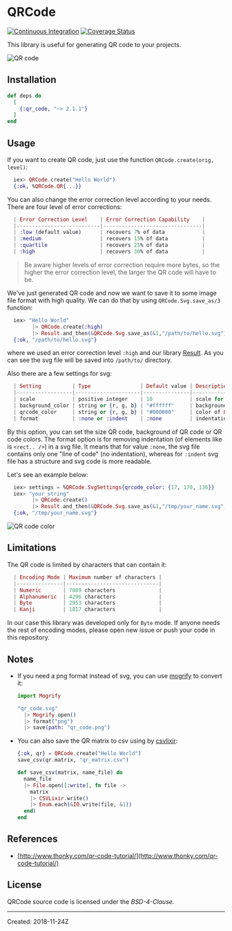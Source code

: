 # QRCode

[![Continuous Integration](https://github.com/iodevs/qr_code/workflows/Continuous%20Integration/badge.svg)](https://github.com/iodevs/qr_code/actions)
[![Coverage Status](https://coveralls.io/repos/github/iodevs/qr_code/badge.svg?branch=master)](https://coveralls.io/github/iodevs/qr_code?branch=master)

This library is useful for generating QR code to your projects.

![QR code](docs/qrcode.svg)

## Installation

```elixir
def deps do
  [
    {:qr_code, "~> 2.1.1"}
  ]
end
```

## Usage

If you want to create QR code, just use the function `QRCode.create(orig, level)`:

```elixir
  iex> QRCode.create("Hello World")
  {:ok, %QRCode.QR{...}}
```

You can also change the error correction level according to your needs. There are four level of error corrections:

```elixir
  | Error Correction Level    | Error Correction Capability    |
  |---------------------------|--------------------------------|
  | :low (default value)      | recovers 7% of data            |
  | :medium                   | recovers 15% of data           |
  | :quartile                 | recovers 25% of data           |
  | :high                     | recovers 30% of data           |
```

> Be aware higher levels of error correction require more bytes, so the higher the error correction level,
> the larger the QR code will have to be.

We've just generated QR code and now we want to save it to some image file format with high quality. We can do
that by using `QRCode.Svg.save_as/3` function:

```elixir
  iex> "Hello World"
        |> QRCode.create(:high)
        |> Result.and_then(&QRCode.Svg.save_as(&1,"/path/to/hello.svg"))
  {:ok, "/path/to/hello.svg"}
```

where we used an error correction level `:high` and our library [Result](https://hexdocs.pm/result/api-reference.html).
As you can see the svg file will be saved into `/path/to/` directory.

Also there are a few settings for svg:

```elixir
  | Setting          | Type                | Default value | Description             |
  |------------------|---------------------|---------------|-------------------------|
  | scale            | positive integer    | 10            | scale for svg QR code   |
  | background_color | string or {r, g, b} | "#ffffff"     | background color of svg |
  | qrcode_color     | string or {r, g, b} | "#000000"     | color of QR code        |
  | format           | :none or :indent    | :none         | indentation of elements |
```

By this option, you can set the size QR code, background of QR code or QR code colors. The
format option is for removing indentation (of elements like is `<rect.. />`) in a svg file.
It means that for value `:none`, the svg file contains only one "line of code" (no indentation), whereas for `:indent` svg file has a structure and svg code is more readable.

Let's see an example below:

```elixir
  iex> settings = %QRCode.SvgSettings{qrcode_color: {17, 170, 136}}
  iex> "your_string"
        |> QRCode.create()
        |> Result.and_then(&QRCode.Svg.save_as(&1,"/tmp/your_name.svg", settings))
  {:ok, "/tmp/your_name.svg"}
```

![QR code color](docs/qrcode_color.svg)

## Limitations

The QR code is limited by characters that can contain it:

```elixir
  | Encoding Mode | Maximum number of characters |
  |---------------|------------------------------|
  | Numeric       | 7089 characters              |
  | Alphanumeric  | 4296 characters              |
  | Byte          | 2953 characters              |
  | Kanji         | 1817 characters              |
```

In our case this library was developed only for `Byte` mode. If anyone needs the rest of encoding modes,
please open new issue or push your code in this repository.

## Notes

- If you need a png format instead of svg, you can use [mogrify](https://github.com/route/mogrify) to convert it:

  ```elixir
  import Mogrify

  "qr_code.svg"
    |> Mogrify.open()
    |> format("png")
    |> save(path: "qr_code.png")
  ```

- You can also save the QR matrix to csv using by [csvlixir](https://github.com/jimm/csvlixir):

  ```elixir
  {:ok, qr} = QRCode.create("Hello World")
  save_csv(qr.matrix, "qr_matrix.csv")

  def save_csv(matrix, name_file) do
    name_file
    |> File.open([:write], fn file ->
      matrix
      |> CSVLixir.write()
      |> Enum.each(&IO.write(file, &1))
    end)
  end
  ```

## References

- [http://www.thonky.com/qr-code-tutorial/](http://www.thonky.com/qr-code-tutorial/)

## License

QRCode source code is licensed under the _BSD-4-Clause._

---

Created: 2018-11-24Z
